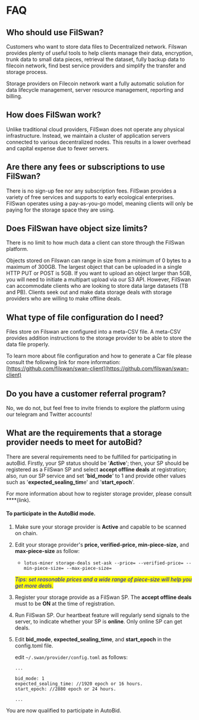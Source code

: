 # FAQ

## Who should use FilSwan?

Customers who want to store data files to Decentralized network. Filswan provides plenty of useful tools to help clients manage their data, encryption, trunk data to small data pieces, retrieval the dataset, fully backup data to filecoin network, find best service providers and simplify the transfer and storage process.

Storage providers on Filecoin network want a fully automatic solution for data lifecycle management, server resource management, reporting and billing.

## **How does** FilSwan **work?**&#x20;

Unlike traditional cloud providers, FilSwan does not operate any physical infrastructure. Instead, we maintain a cluster of application servers connected to various decentralized nodes. This results in a lower overhead and capital expense due to fewer servers.﻿

## Are there any fees or subscriptions to use FilSwan?

There is no sign-up fee nor any subscription fees. FilSwan provides a variety of free services and supports to early ecological enterprises. FilSwan operates using a pay-as-you-go model, meaning clients will only be paying for the storage space they are using.

## Does FilSwan have object size limits?

There is no limit to how much data a client can store through the FilSwan platform.

Objects stored on Filswan can range in size from a minimum of 0 bytes to a maximum of 300GB. The largest object that can be uploaded in a single HTTP PUT or POST is 5GB. If you want to upload an object larger than 5GB, you will need to initiate a multipart upload via our S3 API. However, FilSwan can accommodate clients who are looking to store data large datasets (TB and PB). Clients seek out and make data storage deals with storage providers who are willing to make offline deals.

## What type of file configuration do I need?

Files store on Filswan are configured into a meta-CSV file. A meta-CSV provides addition instructions to the storage provider to be able to store the data file properly.

To learn more about file configuration and how to generate a Car file please consult the following link for more information: [https://github.com/filswan/swan-client](https://github.com/filswan/swan-client)

## Do you have a customer referral program?

No, we do not, but feel free to invite friends to explore the platform using our telegram and Twitter accounts!

## What are the requirements that a storage provider needs to meet for autoBid?

There are several requirements need to be fulfilled for participating in autoBid. Firstly, your SP status should be '**Active**'; then, your SP should be registered as a FilSwan SP and select **accept offline deals** at registration; also, run our SP service and set '**bid\_mode**' to 1 and provide other values such as '**expected\_sealing\_tim**e' and '**start\_epoch**'.&#x20;

For more information about how to register storage provider, please consult \*\*\*\*(link).

#### To participate in the AutoBid mode.

1. Make sure your storage provider is **Active** and capable to be scanned on chain.
2.  Edit your storage provider's **price, verified-price, min-piece-size,** and **max-piece-size** as follow:&#x20;

    * ```
      lotus-miner storage-deals set-ask --price= --verified-price= --min-piece-size= --max-piece-size=
      ```

    _<mark style="color:blue;background-color:yellow;">Tips: set reasonable prices and a wide range of piece-size will help you get more deals.</mark>_
3. Register your storage provide as a FilSwan SP. The **accept offline deals** must to be **ON** at the time of registration.
4. Run FilSwan SP. Our heartbeat feature will regularly send signals to the server, to indicate whether your SP is **online**. Only online SP can get deals.
5.  Edit **bid\_mode**, **expected\_sealing\_time**, and **start\_epoch** in the config.toml file.

    edit `~/.swan/provider/config.toml` as follows:

    ```
    ...

    bid_mode: 1 
    expected_sealing_time: //1920 epoch or 16 hours.
    start_epoch: //2880 epoch or 24 hours.

    ...
    ```

You are now qualified to participate in AutoBid.
